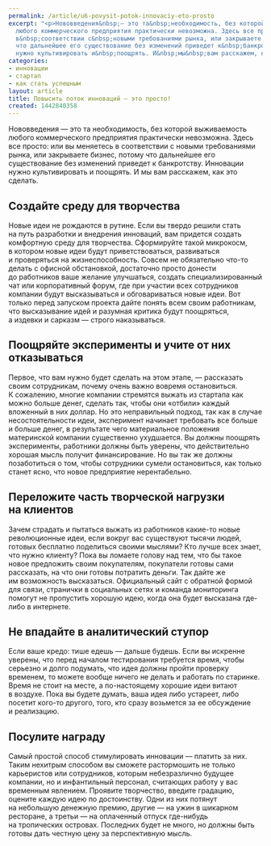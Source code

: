 ```yaml
---
permalink: /article/u6-povysit-potok-innovaciy-eto-prosto
excerpt: "<p>Нововведения&nbsp;— это та&nbsp;необходимость, без которой выживаемость
  любого коммерческого предприятия практически невозможна. Здесь все просто: или вы&nbsp;меняетесь
  в&nbsp;соответствии с&nbsp;новыми требованиями рынка, или закрываете бизнес, потому
  что дальнейшее его существование без изменений приведет к&nbsp;банкротству. Инновации
  нужно культивировать и&nbsp;поощрять. И&nbsp;мы&nbsp;вам расскажем, как это сделать.</p>"
categories:
- инновации
- стартап
- как стать успешным
layout: article
title: Повысить поток инноваций – это просто!
created: 1442840358
---
```

<p>Нововведения&nbsp;— это та&nbsp;необходимость, без которой выживаемость любого коммерческого предприятия практически невозможна. Здесь все просто: или вы&nbsp;меняетесь в&nbsp;соответствии с&nbsp;новыми требованиями рынка, или закрываете бизнес, потому что дальнейшее его существование без изменений приведет к&nbsp;банкротству. Инновации нужно культивировать и&nbsp;поощрять. И&nbsp;мы&nbsp;вам расскажем, как это сделать.</p>
<h2>Создайте среду для творчества</h2>
<p>Новые идеи не&nbsp;рождаются в&nbsp;рутине. Если вы&nbsp;твердо решили стать на&nbsp;путь разработки и&nbsp;внедрения инноваций, вам придется создать комфортную среду для творчества. Сформируйте такой микрокосм, в&nbsp;котором новые идеи будут приветствоваться, развиваться и&nbsp;проверяться на&nbsp;жизнеспособность. Совсем не&nbsp;обязательно что-то делать с&nbsp;офисной обстановкой, достаточно просто донести до&nbsp;работников ваше желание улучшаться, создать специализированный чат или корпоративный форум, где при участии всех сотрудников компании будут высказываться и&nbsp;обговариваться новые идеи. Вот только перед запуском проекта дайте понять всем своим работникам, что высказывание идей и&nbsp;разумная критика будут поощряться, а&nbsp;издевки и&nbsp;сарказм&nbsp;— строго наказываться.</p>
<h2>Поощряйте эксперименты и&nbsp;учите от&nbsp;них отказываться</h2>
<p>Первое, что вам нужно будет сделать на&nbsp;этом этапе,&nbsp;— рассказать своим сотрудникам, почему очень важно вовремя остановиться. К&nbsp;сожалению, многие компании стремятся выжать из&nbsp;стартапа как можно больше денег, сделать так, чтобы они «отбили» каждый вложенный в&nbsp;них доллар. Но&nbsp;это неправильный подход, так как в&nbsp;случае несостоятельности идеи, эксперимент начинает требовать все больше и&nbsp;больше денег, в&nbsp;результате чего материальное положения материнской компании существенно ухудшается. Вы&nbsp;должны поощрять эксперименты, работники должны быть уверены, что действительно хорошая мысль получит финансирование. Но&nbsp;вы&nbsp;так&nbsp;же должны позаботиться о&nbsp;том, чтобы сотрудники сумели остановиться, как только станет ясно, что новое предприятие нерентабельно.</p>
<h2>Переложите часть творческой нагрузки на&nbsp;клиентов</h2>
<p>Зачем страдать и&nbsp;пытаться выжать из&nbsp;работников какие-то новые революционные идеи, если вокруг вас существуют тысячи людей, готовых бесплатно поделиться своими мыслями? Кто лучше всех знает, что нужно клиенту? Пока вы&nbsp;ломаете голову над тем, что&nbsp;бы такое новое предложить своим покупателям, покупатели готовы сами рассказать, на&nbsp;что они готовы потратить деньги. Так дайте&nbsp;же им&nbsp;возможность высказаться. Официальный сайт с&nbsp;обратной формой для связи, странички в&nbsp;социальных сетях и&nbsp;команда мониторинга помогут не&nbsp;пропустить хорошую идею, когда она будет высказана где-либо в&nbsp;интернете.</p>
<h2>Не впадайте в аналитический ступор</h2>
<p>Если ваше кредо: тише едешь&nbsp;— дальше будешь. Если вы&nbsp;искренне уверены, что перед началом тестирования требуется время, чтобы серьезно и&nbsp;долго подумать, что идея должны пройти проверку временем, то&nbsp;можете вообще ничего не&nbsp;делать и&nbsp;работать по&nbsp;старинке. Время не&nbsp;стоит на&nbsp;месте, а&nbsp;по-настоящему хорошие идеи витают в&nbsp;воздухе. Пока вы&nbsp;будете думать, ваша идея либо устареет, либо посетит кого-то другого, того, кто сразу возьмется за&nbsp;ее&nbsp;обсуждение и&nbsp;реализацию.</p>
<h2>Посулите награду</h2>
<p>Самый простой способ стимулировать инновации&nbsp;— платить за&nbsp;них. Таким нехитрым способом вы&nbsp;сможете растормошить не&nbsp;только карьеристов или сотрудников, которым небезразлично будущее компании, но&nbsp;и&nbsp;инфантильный персонал, считающих работу у&nbsp;вас временным явлением. Проявите творчество, введите градацию, оцените каждую идею по&nbsp;достоинству. Одни из&nbsp;них потянут на&nbsp;небольшую денежную премию, другие&nbsp;— на&nbsp;ужин в&nbsp;шикарном ресторане, а&nbsp;третьи&nbsp;— на&nbsp;оплаченный отпуск где-нибудь на&nbsp;тропических островах. Последних будет не&nbsp;много, но&nbsp;должны быть готовы дать честную цену за&nbsp;перспективную мысль. </p>
